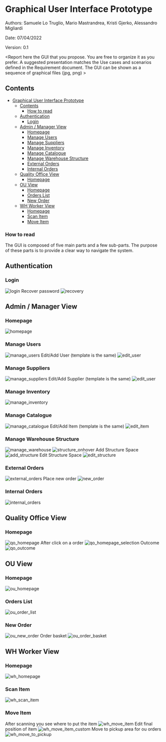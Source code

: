 # Graphical User Interface Prototype  

Authors: Samuele Lo Truglio, Mario Mastrandrea, Kristi Gjerko, Alessandro Migliardi

Date: 07/04/2022

Version: 0.1

\<Report here the GUI that you propose. You are free to organize it as you prefer. A suggested presentation matches the Use cases and scenarios defined in the Requirement document. The GUI can be shown as a sequence of graphical files (jpg, png)  >

## Contents
- [Graphical User Interface Prototype](#graphical-user-interface-prototype)
  - [Contents](#contents)
    - [How to read](#how-to-read)
  - [Authentication](#authentication)
    - [Login](#login)
  - [Admin / Manager View](#admin--manager-view)
    - [Homepage](#homepage)
    - [Manage Users](#manage-users)
    - [Manage Suppliers](#manage-suppliers)
    - [Manage Inventory](#manage-inventory)
    - [Manage Catalogue](#manage-catalogue)
    - [Manage Warehouse Structure](#manage-warehouse-structure)
    - [External Orders](#external-orders)
    - [Internal Orders](#internal-orders)
  - [Quality Office View](#quality-office-view)
    - [Homepage](#homepage-1)
  - [OU View](#ou-view)
    - [Homepage](#homepage-2)
    - [Orders List](#orders-list)
    - [New Order](#new-order)
  - [WH Worker View](#wh-worker-view)
    - [Homepage](#homepage-3)
    - [Scan Item](#scan-item)
    - [Move Item](#move-item)

### How to read
The GUI is composed of five main parts and a few sub-parts. The purpose of these parts is to provide a clear way to navigate the system. 


## Authentication

### Login
![login](./assets/gui/auth/login.png)
Recover password
![recovery](./assets/gui/auth/login_recovery.png)


## Admin / Manager View

### Homepage
![homepage](./assets/gui/it/it-homepage.png)

### Manage Users
![manage_users](./assets/gui/it/it-manage_users.png)
Edit/Add User (template is the same)
![edit_user](./assets/gui/it/it-edit_add_user.png)

### Manage Suppliers
![manage_suppliers](./assets/gui/it/it-manage_suppliers.png)
Edit/Add Supplier (template is the same)
![edit_user](./assets/gui/it/it-edit_add_supplier.png)

### Manage Inventory
![manage_inventory](./assets/gui/it/it-manage_inventory.png)

### Manage Catalogue
![manage_catalogue](./assets/gui/it/it-manage_catalogue.png)
Edit/Add Item (template is the same)
![edit_item](./assets/gui/it/it-edit_add_catalogue_item.png)

### Manage Warehouse Structure
![manage_warehouse](./assets/gui/it/it-structure_list.png)
![structure_onhover](./assets/gui/it/it-structure_on_hover.png)
Add Structure Space
![add_structure](./assets/gui/it/it-add_structure_space.png)
Edit Structure Space
![edit_structure](./assets/gui/it/it-edit_structure_space.png)

### External Orders
![external_orders](./assets/gui/it/it-ext_order_list.png)
Place new order
![new_order](./assets/gui/it/it-ext_order_new.png)

### Internal Orders
![internal_orders](./assets/gui/it/it-int_order_list.png)


## Quality Office View

### Homepage
![qo_homepage](./assets/gui/qo/qo-homepage.png)
After click on a order
![qo_homepage_selection](./assets/gui/qo/qo-homepage_selection.png)
Outcome
![qo_outcome](./assets/gui/qo/qo-report.png)


## OU View

### Homepage
![ou_homepage](./assets/gui/ou/ou-homepage.png)

### Orders List
![ou_order_list](./assets/gui/ou/ou-int_order_list.png)

### New Order
![ou_new_order](./assets/gui/ou/ou-int_order_new.png)
Order basket
![ou_order_basket](./assets/gui/ou/ou-int_order_basket.png)


## WH Worker View

### Homepage
![wh_homepage](./assets/gui/whw/whw-homepage.png)

### Scan Item
![wh_scan_item](./assets/gui/whw/whw-scan_item.png)

### Move Item
After scanning you see where to put the item
![wh_move_item](./assets/gui/whw/whw-identified_item.png)
Edit final position of item
![wh_move_item_custom](./assets/gui/whw/whw-identified_item_edit_space.png)
Move to pickup area for ou orders
![wh_move_to_pickup](./assets/gui/whw/whw-identified_pickup.png)
